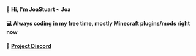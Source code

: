 #### 👋 Hi, I'm JoaStuart ~ Joa
#### 💻 Always coding in my free time, mostly Minecraft plugins/mods right now
#### 📱 [Project Discord](https://discord.com/invite/EguMCmBTMn)
